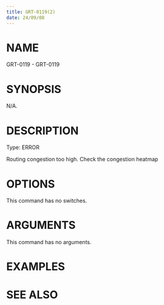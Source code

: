 ```yaml
---
title: GRT-0119(2)
date: 24/09/08
---
```


# NAME

GRT-0119 - GRT-0119

# SYNOPSIS

N/A.

# DESCRIPTION

Type: ERROR

Routing congestion too high. Check the congestion heatmap

# OPTIONS

This command has no switches.

# ARGUMENTS

This command has no arguments.

# EXAMPLES

# SEE ALSO
